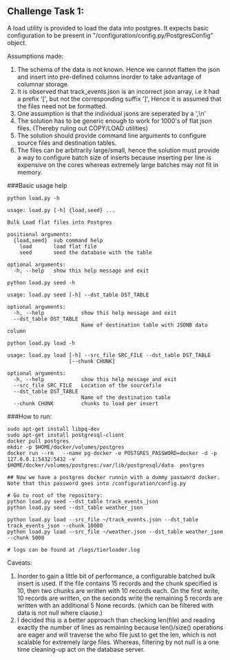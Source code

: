 Challenge Task 1:
----------------

A load utility is provided to load the data into postgres. It expects basic configuration to be present in "/configuration/config.py/PostgresConfig" object.

Assumptions made:
1. The schema of the data is not known. Hence we cannot flatten the json and insert into pre-defined columns inorder to take advantage of columnar storage.
2. It is observed that track_events.json is an incorrect json array, i.e it had a prefix '[', but not the corresponding suffix ']', Hence it is assumed that the files need not be formatted.
3. One assumption is that the individual jsons are seperated by a ',\n'
4. The solution has to be generic enough to work for 1000's of flat json files. (Thereby ruling out COPY/LOAD utilities)
5. The solution should provide command line arguments to configure source files and destination tables.
6. The files can be arbitrarily large/small, hence the solution must provide a way to configure batch size of inserts because inserting per line is expensive on the cores whereas extremely large batches may not fit in memory.  

###Basic usage help
```buildoutcfg
python load.py -h

usage: load.py [-h] {load,seed} ...

Bulk Load flat files into Postgres

positional arguments:
  {load,seed}  sub command help
    load       load flat file
    seed       seed the database with the table

optional arguments:
  -h, --help   show this help message and exit

```
```buildoutcfg
python load.py seed -h

usage: load.py seed [-h] --dst_table DST_TABLE

optional arguments:
  -h, --help            show this help message and exit
  --dst_table DST_TABLE
                        Name of destination table with JSONB data column

```

```buildoutcfg
python load.py load -h

usage: load.py load [-h] --src_file SRC_FILE --dst_table DST_TABLE
                    [--chunk CHUNK]

optional arguments:
  -h, --help            show this help message and exit
  --src_file SRC_FILE   Location of the sourcefile
  --dst_table DST_TABLE
                        Name of the destination table
  --chunk CHUNK         chunks to load per insert

```

###How to run:
```buildoutcfg
sudo apt-get install libpq-dev
sudo apt-get install postgresql-client
docker pull postgres
mkdir -p $HOME/docker/volumes/postgres
docker run --rm   --name pg-docker -e POSTGRES_PASSWORD=docker -d -p 127.0.0.1:5432:5432 -v $HOME/docker/volumes/postgres:/var/lib/postgresql/data  postgres

## Now we have a postgres docker runnin with a dummy password docker. Note that this password goes into /configuration/config.py

# Go to root of the repository:
python load.py seed --dst_table track_events_json
python load.py seed --dst_table weather_json

python load.py load --src_file ~/track_events.json --dst_table track_events_json --chunk 10000
python load.py load --src_file ~/weather.json --dst_table weather_json --chunk 5000

# logs can be found at /logs/tierloader.log

```

Caveats:
1. Inorder to gain a little bit of performance, a configurable batched bulk insert is used. If the file contains 15 records and the chunk specified is 10,
then two chunks are written with 10 records each. On the first write, 10 records are written, on the seconds write the remaining 5 records are written with
an additional 5 None records. (which can be filtered with data is not null where clause.)
2. I decided this is a better approach than checking len(file) and reading exactly the number of lines as remaining because len()/size() operations are eager
and will traverse the who file just to get the len, which is not scalable for extremely large files. Whereas, filtering by not null is a one time cleaning-up act
on the database server. 